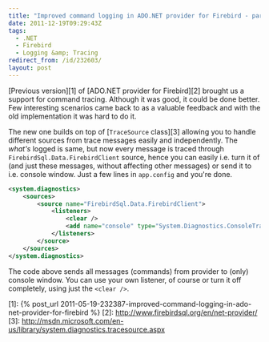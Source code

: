 ```yaml
---
title: "Improved command logging in ADO.NET provider for Firebird - part 2"
date: 2011-12-19T09:29:43Z
tags:
  - .NET
  - Firebird
  - Logging &amp; Tracing
redirect_from: /id/232603/
layout: post
---
```

[Previous version][1] of [ADO.NET provider for Firebird][2] brought us a support for command tracing. Although it was good, it could be done better. Few interesting scenarios came back to as a valuable feedback and with the old implementation it was hard to do it.

The new one builds on top of [`TraceSource` class][3] allowing you to handle different sources from trace messages easily and independently. The _what's_ logged is same, but now every message is traced through `FirebirdSql.Data.FirebirdClient` source, hence you can easily i.e. turn it of (and just these messages, without affecting other messages) or send it to i.e. console window. Just a few lines in `app.config` and you're done.

```xml
<system.diagnostics>
	<sources>
		<source name="FirebirdSql.Data.FirebirdClient">
			<listeners>
				<clear />
				<add name="console" type="System.Diagnostics.ConsoleTraceListener"/>
			</listeners>
		</source>
	</sources>
</system.diagnostics>
```

The code above sends all messages (commands) from provider to (only) console window. You can use your own listener, of course or turn it off completely, using just the `<clear />`.

[1]: {% post_url 2011-05-19-232387-improved-command-logging-in-ado-net-provider-for-firebird %}
[2]: http://www.firebirdsql.org/en/net-provider/
[3]: http://msdn.microsoft.com/en-us/library/system.diagnostics.tracesource.aspx